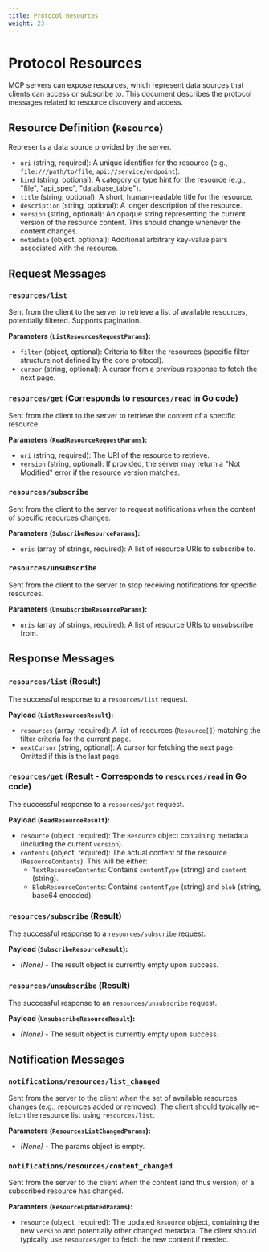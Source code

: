 ```yaml
---
title: Protocol Resources
weight: 23
---
```


# Protocol Resources

MCP servers can expose resources, which represent data sources that clients can access or subscribe to. This document describes the protocol messages related to resource discovery and access.

## Resource Definition (`Resource`)

Represents a data source provided by the server.

- `uri` (string, required): A unique identifier for the resource (e.g., `file:///path/to/file`, `api://service/endpoint`).
- `kind` (string, optional): A category or type hint for the resource (e.g., "file", "api_spec", "database_table").
- `title` (string, optional): A short, human-readable title for the resource.
- `description` (string, optional): A longer description of the resource.
- `version` (string, optional): An opaque string representing the current version of the resource content. This should change whenever the content changes.
- `metadata` (object, optional): Additional arbitrary key-value pairs associated with the resource.

## Request Messages

### `resources/list`

Sent from the client to the server to retrieve a list of available resources, potentially filtered. Supports pagination.

**Parameters (`ListResourcesRequestParams`):**

- `filter` (object, optional): Criteria to filter the resources (specific filter structure not defined by the core protocol).
- `cursor` (string, optional): A cursor from a previous response to fetch the next page.

### `resources/get` (Corresponds to `resources/read` in Go code)

Sent from the client to the server to retrieve the content of a specific resource.

**Parameters (`ReadResourceRequestParams`):**

- `uri` (string, required): The URI of the resource to retrieve.
- `version` (string, optional): If provided, the server may return a "Not Modified" error if the resource version matches.

### `resources/subscribe`

Sent from the client to the server to request notifications when the content of specific resources changes.

**Parameters (`SubscribeResourceParams`):**

- `uris` (array of strings, required): A list of resource URIs to subscribe to.

### `resources/unsubscribe`

Sent from the client to the server to stop receiving notifications for specific resources.

**Parameters (`UnsubscribeResourceParams`):**

- `uris` (array of strings, required): A list of resource URIs to unsubscribe from.

## Response Messages

### `resources/list` (Result)

The successful response to a `resources/list` request.

**Payload (`ListResourcesResult`):**

- `resources` (array, required): A list of resources (`Resource[]`) matching the filter criteria for the current page.
- `nextCursor` (string, optional): A cursor for fetching the next page. Omitted if this is the last page.

### `resources/get` (Result - Corresponds to `resources/read` in Go code)

The successful response to a `resources/get` request.

**Payload (`ReadResourceResult`):**

- `resource` (object, required): The `Resource` object containing metadata (including the current `version`).
- `contents` (object, required): The actual content of the resource (`ResourceContents`). This will be either:
  - `TextResourceContents`: Contains `contentType` (string) and `content` (string).
  - `BlobResourceContents`: Contains `contentType` (string) and `blob` (string, base64 encoded).

### `resources/subscribe` (Result)

The successful response to a `resources/subscribe` request.

**Payload (`SubscribeResourceResult`):**

- _(None)_ - The result object is currently empty upon success.

### `resources/unsubscribe` (Result)

The successful response to an `resources/unsubscribe` request.

**Payload (`UnsubscribeResourceResult`):**

- _(None)_ - The result object is currently empty upon success.

## Notification Messages

### `notifications/resources/list_changed`

Sent from the server to the client when the set of available resources changes (e.g., resources added or removed). The client should typically re-fetch the resource list using `resources/list`.

**Parameters (`ResourcesListChangedParams`):**

- _(None)_ - The params object is empty.

### `notifications/resources/content_changed`

Sent from the server to the client when the content (and thus version) of a subscribed resource has changed.

**Parameters (`ResourceUpdatedParams`):**

- `resource` (object, required): The updated `Resource` object, containing the new `version` and potentially other changed metadata. The client should typically use `resources/get` to fetch the new content if needed.
